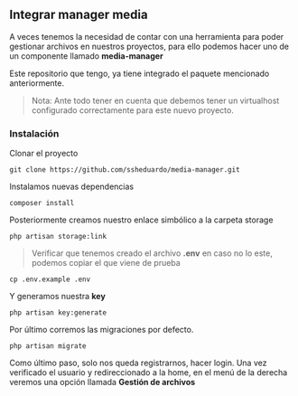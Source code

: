 ## Integrar manager media

A veces tenemos la necesidad de contar con una herramienta para poder gestionar archivos en nuestros proyectos, para ello podemos hacer uno de un componente llamado **media-manager**

Este repositorio que tengo, ya tiene integrado el paquete mencionado anteriormente.
> Nota: Ante todo tener en cuenta que debemos tener un virtualhost configurado correctamente para este nuevo proyecto.

### Instalación

Clonar el proyecto

```
git clone https://github.com/ssheduardo/media-manager.git
```

Instalamos nuevas dependencias
```
composer install
```

Posteriormente creamos nuestro enlace simbólico a la carpeta storage
```
php artisan storage:link
```
> Verificar que tenemos creado el archivo **.env** en caso no lo este, podemos copiar el que viene de prueba
```
cp .env.example .env
```

Y generamos nuestra **key**
```
php artisan key:generate
```

Por último corremos las migraciones por defecto.

```
php artisan migrate
```

Como último paso, solo nos queda registrarnos, hacer login.
Una vez verificado el usuario y redireccionado a la home, en el menú de la derecha veremos una opción llamada **Gestión de archivos**

